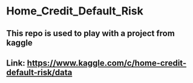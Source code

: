 # Home_Credit_Default_Risk
## This repo is used to play with a project from kaggle
## Link: https://www.kaggle.com/c/home-credit-default-risk/data

